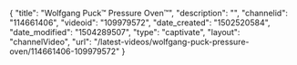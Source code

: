 {
    "title": "Wolfgang Puck&trade; Pressure Oven&trade;",
    "description": "",
    "channelid": "114661406",
    "videoid": "109979572",
    "date_created": "1502520584",
    "date_modified": "1504289507",
    "type": "captivate",
    "layout": "channelVideo",
    "url": "\/latest-videos\/wolfgang-puck-pressure-oven\/114661406-109979572"
}